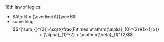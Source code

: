   18th law of logics:
- $A\to B =  {\overline{A}}\vee  B$
- something 
$$^{\sum_{}^{2}}=\sqrt{\frac{F\times \mathrm{\alpha}_{0}^{2}}{(x-1) x}} + {\alpha}_{1}^{2} + \mathrm{\beta}_{1}^{2}$$
